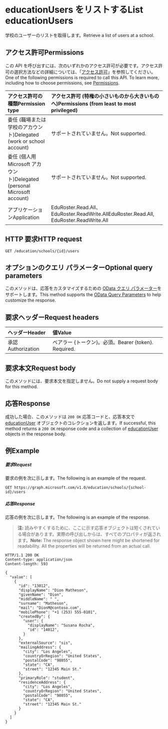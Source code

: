 # <a name="list-educationusers"></a><span data-ttu-id="9b7c7-101">educationUsers をリストする</span><span class="sxs-lookup"><span data-stu-id="9b7c7-101">List educationUsers</span></span>

<span data-ttu-id="9b7c7-102">学校のユーザーのリストを取得します。</span><span class="sxs-lookup"><span data-stu-id="9b7c7-102">Retrieve a list of users at a school.</span></span>

## <a name="permissions"></a><span data-ttu-id="9b7c7-103">アクセス許可</span><span class="sxs-lookup"><span data-stu-id="9b7c7-103">Permissions</span></span>
<span data-ttu-id="9b7c7-p101">この API を呼び出すには、次のいずれかのアクセス許可が必要です。アクセス許可の選択方法などの詳細については、「[アクセス許可](../../../concepts/permissions_reference.md)」を参照してください。</span><span class="sxs-lookup"><span data-stu-id="9b7c7-p101">One of the following permissions is required to call this API. To learn more, including how to choose permissions, see [Permissions](../../../concepts/permissions_reference.md).</span></span>

|<span data-ttu-id="9b7c7-106">アクセス許可の種類</span><span class="sxs-lookup"><span data-stu-id="9b7c7-106">Permission type</span></span>      | <span data-ttu-id="9b7c7-107">アクセス許可 (特権の小さいものから大きいものへ)</span><span class="sxs-lookup"><span data-stu-id="9b7c7-107">Permissions (from least to most privileged)</span></span>              |
|:--------------------|:---------------------------------------------------------|
|<span data-ttu-id="9b7c7-108">委任 (職場または学校のアカウント)</span><span class="sxs-lookup"><span data-stu-id="9b7c7-108">Delegated (work or school account)</span></span> |  <span data-ttu-id="9b7c7-109">サポートされていません。</span><span class="sxs-lookup"><span data-stu-id="9b7c7-109">Not supported.</span></span>  |
|<span data-ttu-id="9b7c7-110">委任 (個人用 Microsoft アカウント)</span><span class="sxs-lookup"><span data-stu-id="9b7c7-110">Delegated (personal Microsoft account)</span></span> |  <span data-ttu-id="9b7c7-111">サポートされていません。</span><span class="sxs-lookup"><span data-stu-id="9b7c7-111">Not supported.</span></span>  |
|<span data-ttu-id="9b7c7-112">アプリケーション</span><span class="sxs-lookup"><span data-stu-id="9b7c7-112">Application</span></span> | <span data-ttu-id="9b7c7-113">EduRoster.Read.All、EduRoster.ReadWrite.All</span><span class="sxs-lookup"><span data-stu-id="9b7c7-113">EduRoster.Read.All, EduRoster.ReadWrite.All</span></span> | 

## <a name="http-request"></a><span data-ttu-id="9b7c7-114">HTTP 要求</span><span class="sxs-lookup"><span data-stu-id="9b7c7-114">HTTP request</span></span>
<!-- { "blockType": "ignored" } -->
```http
GET /education/schools/{id}/users
```
## <a name="optional-query-parameters"></a><span data-ttu-id="9b7c7-115">オプションのクエリ パラメーター</span><span class="sxs-lookup"><span data-stu-id="9b7c7-115">Optional query parameters</span></span>
<span data-ttu-id="9b7c7-116">このメソッドは、応答をカスタマイズするための [OData クエリ パラメーター](http://graph.microsoft.io/docs/overview/query_parameters)をサポートします。</span><span class="sxs-lookup"><span data-stu-id="9b7c7-116">This method supports the [OData Query Parameters](http://graph.microsoft.io/docs/overview/query_parameters) to help customize the response.</span></span>

## <a name="request-headers"></a><span data-ttu-id="9b7c7-117">要求ヘッダー</span><span class="sxs-lookup"><span data-stu-id="9b7c7-117">Request headers</span></span>
| <span data-ttu-id="9b7c7-118">ヘッダー</span><span class="sxs-lookup"><span data-stu-id="9b7c7-118">Header</span></span>       | <span data-ttu-id="9b7c7-119">値</span><span class="sxs-lookup"><span data-stu-id="9b7c7-119">Value</span></span> |
|:---------------|:--------|
| <span data-ttu-id="9b7c7-120">承認</span><span class="sxs-lookup"><span data-stu-id="9b7c7-120">Authorization</span></span>  | <span data-ttu-id="9b7c7-p102">ベアラー {トークン}。必須。</span><span class="sxs-lookup"><span data-stu-id="9b7c7-p102">Bearer {token}. Required.</span></span>  |

## <a name="request-body"></a><span data-ttu-id="9b7c7-123">要求本文</span><span class="sxs-lookup"><span data-stu-id="9b7c7-123">Request body</span></span>
<span data-ttu-id="9b7c7-124">このメソッドには、要求本文を指定しません。</span><span class="sxs-lookup"><span data-stu-id="9b7c7-124">Do not supply a request body for this method.</span></span>
## <a name="response"></a><span data-ttu-id="9b7c7-125">応答</span><span class="sxs-lookup"><span data-stu-id="9b7c7-125">Response</span></span>
<span data-ttu-id="9b7c7-126">成功した場合、このメソッドは `200 OK` 応答コードと、応答本文で [educationUser](../resources/educationuser.md) オブジェクトのコレクションを返します。</span><span class="sxs-lookup"><span data-stu-id="9b7c7-126">If successful, this method returns a `200 OK` response code and a collection of [educationUser](../resources/educationuser.md) objects in the response body.</span></span>
## <a name="example"></a><span data-ttu-id="9b7c7-127">例</span><span class="sxs-lookup"><span data-stu-id="9b7c7-127">Example</span></span>
##### <a name="request"></a><span data-ttu-id="9b7c7-128">要求</span><span class="sxs-lookup"><span data-stu-id="9b7c7-128">Request</span></span>
<span data-ttu-id="9b7c7-129">要求の例を次に示します。</span><span class="sxs-lookup"><span data-stu-id="9b7c7-129">The following is an example of the request.</span></span>
<!-- {
  "blockType": "request",
  "name": "get_users"
}-->
```http
GET https://graph.microsoft.com/v1.0/education/schools/{school-id}/users
```
##### <a name="response"></a><span data-ttu-id="9b7c7-130">応答</span><span class="sxs-lookup"><span data-stu-id="9b7c7-130">Response</span></span>
<span data-ttu-id="9b7c7-131">応答の例を次に示します。</span><span class="sxs-lookup"><span data-stu-id="9b7c7-131">The following is an example of the response.</span></span> 

><span data-ttu-id="9b7c7-p103">**注:** 読みやすくするために、ここに示す応答オブジェクトは短くされている場合があります。実際の呼び出しからは、すべてのプロパティが返されます。</span><span class="sxs-lookup"><span data-stu-id="9b7c7-p103">**Note:** The response object shown here might be shortened for readability. All the properties will be returned from an actual call.</span></span>

<!-- {
  "blockType": "response",
  "truncated": true,
  "@odata.type": "microsoft.graph.educationUser",
  "isCollection": true
} -->
```http
HTTP/1.1 200 OK
Content-type: application/json
Content-length: 593

{
  "value": [
    {
      "id": "13012",
      "displayName": "Dion Matheson",
      "givenName": "Dion",
      "middleName": " ",
      "surname": "Matheson",
      "mail": "DionM@contoso.com",
      "mobilePhone": "+1 (253) 555-0101",
      "createdBy": {
        "user": {
          "displayName": "Susana Rocha",
          "id": "14012",
        }
      },
      "externalSource": "sis",
      "mailingAddress": {
        "city": "Los Angeles",
        "countryOrRegion": "United States",
        "postalCode": "98055",
        "state": "CA",
        "street": "12345 Main St."
      },
      "primaryRole": "student",
      "residenceAddress": {
        "city": "Los Angeles",
        "countryOrRegion": "United States",
        "postalCode": "98055",
        "state": "CA",
        "street": "12345 Main St."
      }
    }
  ]
}
```

<!-- uuid: 8fcb5dbc-d5aa-4681-8e31-b001d5168d79
2015-10-25 14:57:30 UTC -->
<!-- {
  "type": "#page.annotation",
  "description": "List users",
  "keywords": "",
  "section": "documentation",
  "tocPath": ""
}-->

